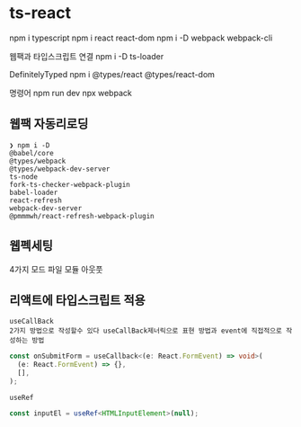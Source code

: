 # ts-react

npm i typescript
npm i react react-dom
npm i -D webpack webpack-cli

웹팩과 타입스크립트 연결
npm i -D ts-loader

DefinitelyTyped
npm i @types/react @types/react-dom

명령어
npm run dev
npx webpack

## 웹팩 자동리로딩

    ❯ npm i -D
    @babel/core
    @types/webpack
    @types/webpack-dev-server
    ts-node
    fork-ts-checker-webpack-plugin
    babel-loader
    react-refresh
    webpack-dev-server
    @pmmmwh/react-refresh-webpack-plugin

## 웹펙세팅

4가지
모드
파일
모듈
아웃풋

## 리액트에 타입스크립트 적용

>

    useCallBack
    2가지 방법으로 작성할수 있다 useCallBack제너릭으로 표현 방법과 event에 직접적으로 작성하는 방법

```ts
const onSubmitForm = useCallback<(e: React.FormEvent) => void>(
  (e: React.FormEvent) => {},
  [],
);
```

    useRef

```ts
const inputEl = useRef<HTMLInputElement>(null);
```
